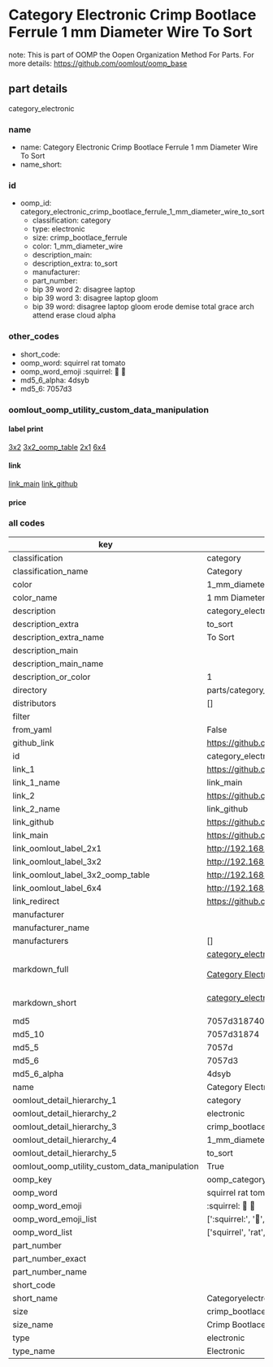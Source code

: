 # Category Electronic Crimp Bootlace Ferrule 1 mm Diameter Wire To Sort  

note: This is part of OOMP the Oopen Organization Method For Parts. For more details: https://github.com/oomlout/oomp_base

##  part details
  



category_electronic



### name
* name: Category Electronic Crimp Bootlace Ferrule 1 mm Diameter Wire To Sort
* name_short: 
### id
* oomp_id: category_electronic_crimp_bootlace_ferrule_1_mm_diameter_wire_to_sort
  * classification: category
  * type: electronic
  * size: crimp_bootlace_ferrule
  * color: 1_mm_diameter_wire
  * description_main: 
  * description_extra: to_sort
  * manufacturer: 
  * part_number: 
  * bip 39 word 2: disagree laptop
  * bip 39 word 3: disagree laptop gloom
  * bip 39 word: disagree laptop gloom erode demise total grace arch attend erase cloud alpha

### other_codes
* short_code: 
* oomp_word: squirrel rat tomato
* oomp_word_emoji :squirrel: :rat: :tomato:
* md5_6_alpha: 4dsyb
* md5_6: 7057d3






### oomlout_oomp_utility_custom_data_manipulation
#### label print
[3x2](http://192.168.1.245:1112/?label=oomp%204dsyb)
[3x2_oomp_table](http://192.168.1.108:1112/?label=oomp%204dsyb)
[2x1](http://192.168.1.242:1112/?label=oomp%204dsyb)
[6x4](http://192.168.1.55:1112/?label=oomp%204dsyb)    

#### link

[link_main](https://github.com/oomlout/oomlout_oomp_version_1_messy/tree/main/parts/category_electronic_crimp_bootlace_ferrule_1_mm_diameter_wire_to_sort) [link_github](https://github.com/oomlout/oomlout_oomp_version_1_messy/tree/main/parts/category_electronic_crimp_bootlace_ferrule_1_mm_diameter_wire_to_sort)                             

#### price







### all codes 
| key | value |  
| --- | --- |  
| classification | category |  
| classification_name | Category |  
| color | 1_mm_diameter_wire |  
| color_name | 1 mm Diameter Wire |  
| description | category_electronic |  
| description_extra | to_sort |  
| description_extra_name | To Sort |  
| description_main |  |  
| description_main_name |  |  
| description_or_color | 1  |  
| directory | parts/category_electronic_crimp_bootlace_ferrule_1_mm_diameter_wire_to_sort |  
| distributors | [] |  
| filter |  |  
| from_yaml | False |  
| github_link | https://github.com/oomlout/oomlout_oomp_part_src/tree/main/parts/category_electronic_crimp_bootlace_ferrule_1_mm_diameter_wire_to_sort |  
| id | category_electronic_crimp_bootlace_ferrule_1_mm_diameter_wire_to_sort |  
| link_1 | https://github.com/oomlout/oomlout_oomp_version_1_messy/tree/main/parts/category_electronic_crimp_bootlace_ferrule_1_mm_diameter_wire_to_sort |  
| link_1_name | link_main |  
| link_2 | https://github.com/oomlout/oomlout_oomp_version_1_messy/tree/main/parts/category_electronic_crimp_bootlace_ferrule_1_mm_diameter_wire_to_sort |  
| link_2_name | link_github |  
| link_github | https://github.com/oomlout/oomlout_oomp_version_1_messy/tree/main/parts/category_electronic_crimp_bootlace_ferrule_1_mm_diameter_wire_to_sort |  
| link_main | https://github.com/oomlout/oomlout_oomp_version_1_messy/tree/main/parts/category_electronic_crimp_bootlace_ferrule_1_mm_diameter_wire_to_sort |  
| link_oomlout_label_2x1 | http://192.168.1.242:1112/?label=oomp%204dsyb |  
| link_oomlout_label_3x2 | http://192.168.1.245:1112/?label=oomp%204dsyb |  
| link_oomlout_label_3x2_oomp_table | http://192.168.1.108:1112/?label=oomp%204dsyb |  
| link_oomlout_label_6x4 | http://192.168.1.55:1112/?label=oomp%204dsyb |  
| link_redirect | https://github.com/oomlout/oomlout_oomp_version_1_messy/tree/main/parts/category_electronic_crimp_bootlace_ferrule_1_mm_diameter_wire_to_sort |  
| manufacturer |  |  
| manufacturer_name |  |  
| manufacturers | [] |  
| markdown_full | [category_electronic_crimp_bootlace_ferrule_1_mm_diameter_wire_to_sort](none)<br>[](none)<br>[Category Electronic Crimp Bootlace Ferrule 1 Mm Diameter Wire To Sort](none)<br><br> |  
| markdown_short | [category_electronic_crimp_bootlace_ferrule_1_mm_diameter_wire_to_sort](none)<br><br> |  
| md5 | 7057d318740b0caf971d24c8c6df41f6 |  
| md5_10 | 7057d31874 |  
| md5_5 | 7057d |  
| md5_6 | 7057d3 |  
| md5_6_alpha | 4dsyb |  
| name | Category Electronic Crimp Bootlace Ferrule 1 mm Diameter Wire To Sort |  
| oomlout_detail_hierarchy_1 | category |  
| oomlout_detail_hierarchy_2 | electronic |  
| oomlout_detail_hierarchy_3 | crimp_bootlace_ferrule |  
| oomlout_detail_hierarchy_4 | 1_mm_diameter_wire |  
| oomlout_detail_hierarchy_5 | to_sort |  
| oomlout_oomp_utility_custom_data_manipulation | True |  
| oomp_key | oomp_category_electronic_crimp_bootlace_ferrule_1_mm_diameter_wire_to_sort |  
| oomp_word | squirrel rat tomato |  
| oomp_word_emoji | :squirrel: :rat: :tomato: |  
| oomp_word_emoji_list | [':squirrel:', ':rat:', ':tomato:'] |  
| oomp_word_list | ['squirrel', 'rat', 'tomato'] |  
| part_number |  |  
| part_number_exact |  |  
| part_number_name |  |  
| short_code |  |  
| short_name | Categoryelectronic |  
| size | crimp_bootlace_ferrule |  
| size_name | Crimp Bootlace Ferrule |  
| type | electronic |  
| type_name | Electronic |  
